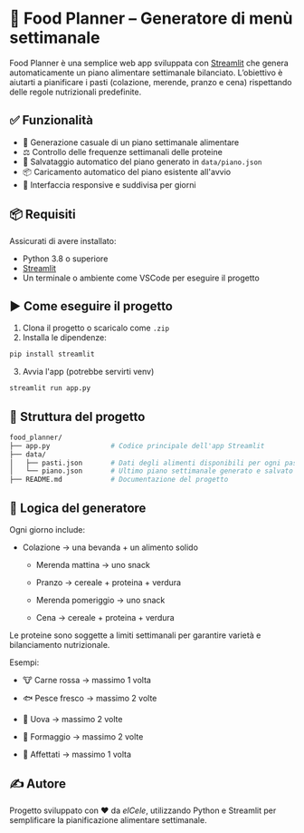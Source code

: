 # 🥗 Food Planner – Generatore di menù settimanale

Food Planner è una semplice web app sviluppata con [Streamlit](https://streamlit.io/) che genera automaticamente un piano alimentare settimanale bilanciato. L’obiettivo è aiutarti a pianificare i pasti (colazione, merende, pranzo e cena) rispettando delle regole nutrizionali predefinite.

## ✅ Funzionalità

- 🔄 Generazione casuale di un piano settimanale alimentare
- ⚖️ Controllo delle frequenze settimanali delle proteine
- 💾 Salvataggio automatico del piano generato in `data/piano.json`
- 📦 Caricamento automatico del piano esistente all'avvio
- 🧊 Interfaccia responsive e suddivisa per giorni

## 📦 Requisiti

Assicurati di avere installato:

- Python 3.8 o superiore
- [Streamlit](https://streamlit.io/)
- Un terminale o ambiente come VSCode per eseguire il progetto

## ▶️ Come eseguire il progetto

1. Clona il progetto o scaricalo come `.zip`
2. Installa le dipendenze:

```bash
pip install streamlit
```

3. Avvia l'app (potrebbe servirti venv)

```bash
streamlit run app.py
```

## 📁 Struttura del progetto

```bash
food_planner/
├── app.py               # Codice principale dell'app Streamlit
├── data/
│   ├── pasti.json       # Dati degli alimenti disponibili per ogni pasto
│   └── piano.json       # Ultimo piano settimanale generato e salvato
├── README.md            # Documentazione del progetto
```

## 🧠 Logica del generatore

Ogni giorno include:

- Colazione → una bevanda + un alimento solido

    - Merenda mattina → uno snack

    - Pranzo → cereale + proteina + verdura

    - Merenda pomeriggio → uno snack

    - Cena → cereale + proteina + verdura

Le proteine sono soggette a limiti settimanali per garantire varietà e bilanciamento nutrizionale.

Esempi:

- 🐮 Carne rossa → massimo 1 volta

- 🐟 Pesce fresco → massimo 2 volte

- 🥚 Uova → massimo 2 volte

- 🧀 Formaggio → massimo 2 volte

- 🥓 Affettati → massimo 1 volta

## ✍️ Autore

Progetto sviluppato con ❤️ da _elCele_, utilizzando Python e Streamlit per semplificare la pianificazione alimentare settimanale.
